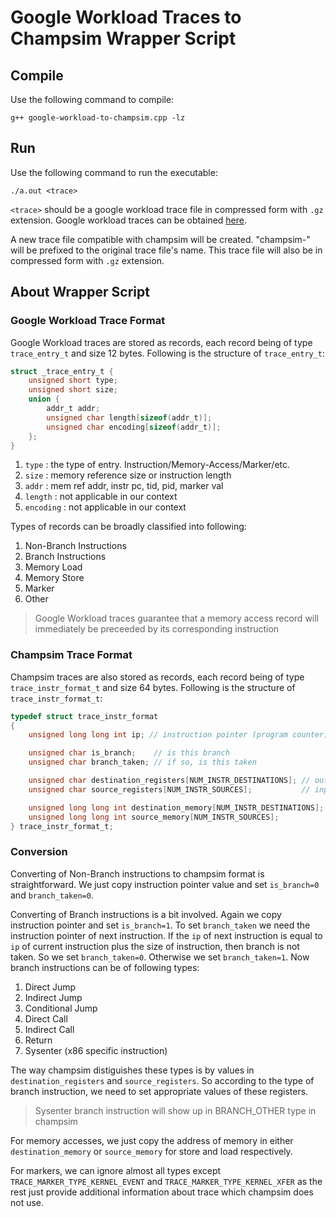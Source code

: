 # Google Workload Traces to Champsim Wrapper Script

## Compile
Use the following command to compile: 

`g++ google-workload-to-champsim.cpp -lz` 

## Run
Use the following command to run the executable:

`./a.out <trace>`

`<trace>` should be a google workload trace file in compressed form with `.gz` extension. Google workload traces can be obtained [here](https://dynamorio.org/google_workload_traces.html).

A new trace file compatible with champsim will be created. "champsim-" will be prefixed to the original trace file's name. This trace file will also be in compressed form with `.gz` extension.

## About Wrapper Script

### Google Workload Trace Format
Google Workload traces are stored as records, each record being of type `trace_entry_t` and size 12 bytes. Following is the structure of `trace_entry_t`:

```c
struct _trace_entry_t {
    unsigned short type;
    unsigned short size;
    union {
        addr_t addr; 
        unsigned char length[sizeof(addr_t)];
        unsigned char encoding[sizeof(addr_t)];
    };
}
```

1. `type` : the type of entry. Instruction/Memory-Access/Marker/etc.
2. `size` : memory reference size or instruction length
3. `addr` : mem ref addr, instr pc, tid, pid, marker val
4. `length` : not applicable in our context
5. `encoding` : not applicable in our context

Types of records can be broadly classified into following:

1. Non-Branch Instructions
2. Branch Instructions
3. Memory Load
4. Memory Store
5. Marker
6. Other

> Google Workload traces guarantee that a memory access record will immediately be preceeded by its corresponding instruction

### Champsim Trace Format
Champsim traces are also stored as records, each record being of type `trace_instr_format_t` and size 64 bytes. Following is the structure of `trace_instr_format_t`:

```c
typedef struct trace_instr_format
{
    unsigned long long int ip; // instruction pointer (program counter) value

    unsigned char is_branch;    // is this branch
    unsigned char branch_taken; // if so, is this taken

    unsigned char destination_registers[NUM_INSTR_DESTINATIONS]; // output registers
    unsigned char source_registers[NUM_INSTR_SOURCES];           // input registers

    unsigned long long int destination_memory[NUM_INSTR_DESTINATIONS]; // output memory
    unsigned long long int source_memory[NUM_INSTR_SOURCES];           // input memory
} trace_instr_format_t;
```

### Conversion

Converting of Non-Branch instructions to champsim format is straightforward. We just copy instruction pointer value and set `is_branch=0` and `branch_taken=0`.

Converting of Branch instructions is a bit involved. Again we copy instruction pointer and set `is_branch=1`. To set `branch_taken` we need the instruction pointer of next instruction. If the `ip` of next instruction is equal to `ip` of current instruction plus the size of instruction, then branch is not taken. So we set `branch_taken=0`. Otherwise we set `branch_taken=1`. Now branch instructions can be of following types:
1. Direct Jump
2. Indirect Jump
3. Conditional Jump
4. Direct Call
5. Indirect Call
6. Return
7. Sysenter (x86 specific instruction)

The way champsim distiguishes these types is by values in `destination_registers` and `source_registers`. So according to the type of branch instruction, we need to set appropriate values of these registers. 

> Sysenter branch instruction will show up in BRANCH_OTHER type in champsim

For memory accesses, we just copy the address of memory in either `destination_memory` or `source_memory` for store and load respectively.

For markers, we can ignore almost all types except `TRACE_MARKER_TYPE_KERNEL_EVENT` and `TRACE_MARKER_TYPE_KERNEL_XFER` as the rest just provide additional information about trace which champsim does not use.






